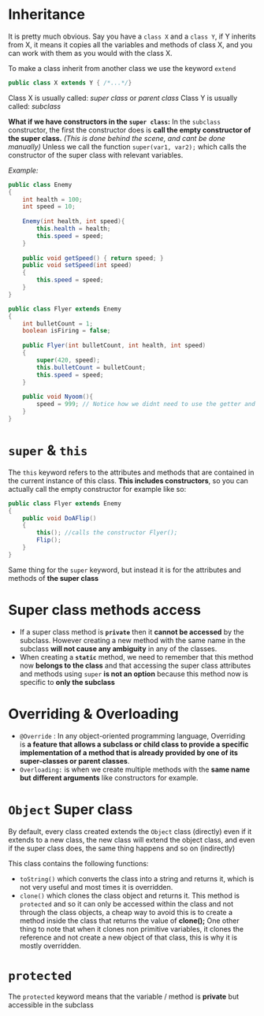 # Inheritance

It is pretty much obvious. Say you have a `class X` and a `class Y`, if Y inherits from X, it means it copies all the variables and methods of class X, and you can work with them as you would with the class X.

To make a class inherit from another class we use the keyword `extend`
```java
public class X extends Y { /*...*/}
```

Class X is usually called: *super class* or *parent class*
Class Y is usually called: *subclass*

**What if we have constructors in the `super class`:**
In the `subclass` constructor, the first the constructor does is **call the empty constructor of the super class.** *(This is done behind the scene, and cant be done manually)* 
Unless we call the function `super(var1, var2);` which calls the constructor of the super class with relevant variables.

*Example:*
```java
public class Enemy 
{
    int health = 100;
    int speed = 10;
    
    Enemy(int health, int speed){
        this.health = health;
        this.speed = speed;
    }
    
    public void getSpeed() { return speed; }
    public void setSpeed(int speed) 
    {
	    this.speed = speed;
    }
}
```
```java 
public class Flyer extends Enemy
{
    int bulletCount = 1;
    boolean isFiring = false;
    
    public Flyer(int bulletCount, int health, int speed)
    {
        super(420, speed);
        this.bulletCount = bulletCount;
        this.speed = speed;
    }
    
    public void Nyoom(){
        speed = 999; // Notice how we didnt need to use the getter and setter of the Enemy class
    }
}
```

# `super` & `this`
The `this` keyword refers to the attributes and methods that are contained in the current instance of this class.
**This includes constructors**, so you can actually call the empty constructor for example like so:
```java
public class Flyer extends Enemy
{
	public void DoAFlip()
	{
		this(); //calls the constructor Flyer();
		Flip();
	}
}
```

Same thing for the `super` keyword, but instead it is for the attributes and methods of **the super class**

# Super class methods access
- If a super class method is **`private`** then it **cannot be accessed** by the subclass. However creating a new method with the same name in the subclass **will not  cause any ambiguity** in any of the classes.
- When creating a **`static`** method, we need to remember that this method now **belongs to the class** and that accessing the super class attributes and methods using `super` **is not an option** because this method now is specific to **only the subclass**

# Overriding & Overloading
- `@Override` : In any object-oriented programming language, Overriding is **a feature that allows a subclass or child class to provide a specific implementation of a method that is already provided by one of its super-classes or parent classes**. 
- `Overloading:` is when we create multiple methods with the **same name but  different arguments** like constructors for example.

# `Object` Super class
By default, every class created extends the `Object` class (directly) even if it extends to a new class, the new class will extend the object class, and even if the super class does, the same thing happens and so on (indirectly)

This class contains the following functions:
- `toString()` which converts the class into a string and returns it, which is not very useful and most times it is overridden.
- `clone()` which clones the class object and returns it. This method is `protected` and so it can only be accessed within the class and not through the class objects, a cheap way to avoid this is to create a method inside the class that returns the value of **clone();** 
	One other thing to note that when it clones non primitive variables, it clones the reference and not create a new object of that class, this is why it is mostly overridden.

# `protected`
The `protected` keyword means that the variable / method is **private** but accessible in the subclass